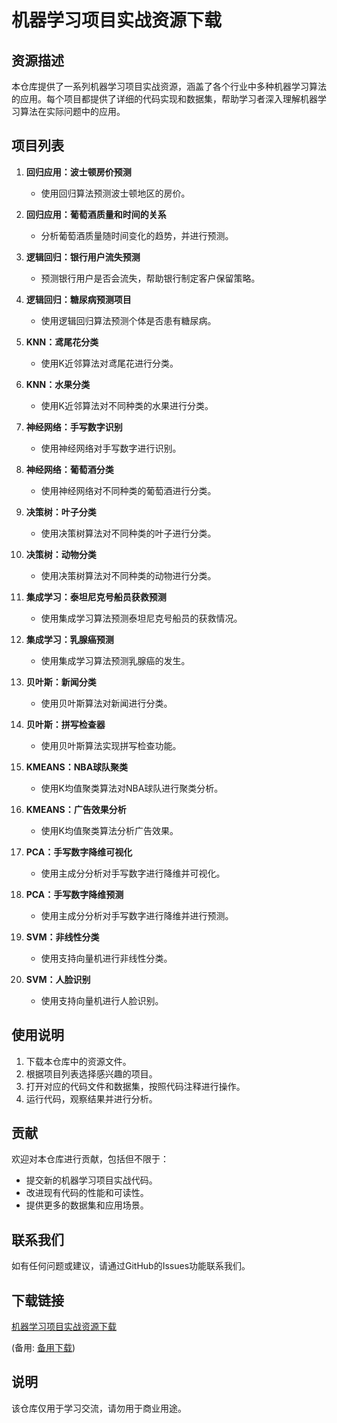 # 机器学习项目实战资源下载

## 资源描述

本仓库提供了一系列机器学习项目实战资源，涵盖了各个行业中多种机器学习算法的应用。每个项目都提供了详细的代码实现和数据集，帮助学习者深入理解机器学习算法在实际问题中的应用。

## 项目列表

1. **回归应用：波士顿房价预测**
   - 使用回归算法预测波士顿地区的房价。

2. **回归应用：葡萄酒质量和时间的关系**
   - 分析葡萄酒质量随时间变化的趋势，并进行预测。

3. **逻辑回归：银行用户流失预测**
   - 预测银行用户是否会流失，帮助银行制定客户保留策略。

4. **逻辑回归：糖尿病预测项目**
   - 使用逻辑回归算法预测个体是否患有糖尿病。

5. **KNN：鸢尾花分类**
   - 使用K近邻算法对鸢尾花进行分类。

6. **KNN：水果分类**
   - 使用K近邻算法对不同种类的水果进行分类。

7. **神经网络：手写数字识别**
   - 使用神经网络对手写数字进行识别。

8. **神经网络：葡萄酒分类**
   - 使用神经网络对不同种类的葡萄酒进行分类。

9. **决策树：叶子分类**
   - 使用决策树算法对不同种类的叶子进行分类。

10. **决策树：动物分类**
    - 使用决策树算法对不同种类的动物进行分类。

11. **集成学习：泰坦尼克号船员获救预测**
    - 使用集成学习算法预测泰坦尼克号船员的获救情况。

12. **集成学习：乳腺癌预测**
    - 使用集成学习算法预测乳腺癌的发生。

13. **贝叶斯：新闻分类**
    - 使用贝叶斯算法对新闻进行分类。

14. **贝叶斯：拼写检查器**
    - 使用贝叶斯算法实现拼写检查功能。

15. **KMEANS：NBA球队聚类**
    - 使用K均值聚类算法对NBA球队进行聚类分析。

16. **KMEANS：广告效果分析**
    - 使用K均值聚类算法分析广告效果。

17. **PCA：手写数字降维可视化**
    - 使用主成分分析对手写数字进行降维并可视化。

18. **PCA：手写数字降维预测**
    - 使用主成分分析对手写数字进行降维并进行预测。

19. **SVM：非线性分类**
    - 使用支持向量机进行非线性分类。

20. **SVM：人脸识别**
    - 使用支持向量机进行人脸识别。

## 使用说明

1. 下载本仓库中的资源文件。
2. 根据项目列表选择感兴趣的项目。
3. 打开对应的代码文件和数据集，按照代码注释进行操作。
4. 运行代码，观察结果并进行分析。

## 贡献

欢迎对本仓库进行贡献，包括但不限于：
- 提交新的机器学习项目实战代码。
- 改进现有代码的性能和可读性。
- 提供更多的数据集和应用场景。

## 联系我们

如有任何问题或建议，请通过GitHub的Issues功能联系我们。

## 下载链接
[机器学习项目实战资源下载](https://pan.quark.cn/s/db9b721097be) 

(备用: [备用下载](https://pan.baidu.com/s/1KkztN9xT5WjLcih_S7wcFg?pwd=1234))

## 说明

该仓库仅用于学习交流，请勿用于商业用途。
